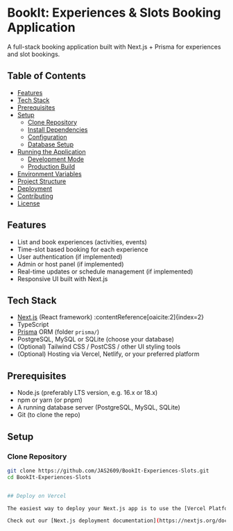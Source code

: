 # BookIt: Experiences & Slots Booking Application  
A full-stack booking application built with Next.js + Prisma for experiences and slot bookings.

## Table of Contents  
- [Features](#features)  
- [Tech Stack](#tech-stack)  
- [Prerequisites](#prerequisites)  
- [Setup](#setup)  
  - [Clone Repository](#clone-repository)  
  - [Install Dependencies](#install-dependencies)  
  - [Configuration](#configuration)  
  - [Database Setup](#database-setup)  
- [Running the Application](#running-the-application)  
  - [Development Mode](#development-mode)  
  - [Production Build](#production-build)  
- [Environment Variables](#environment-variables)  
- [Project Structure](#project-structure)  
- [Deployment](#deployment)  
- [Contributing](#contributing)  
- [License](#license)

## Features  
- List and book experiences (activities, events)  
- Time-slot based booking for each experience  
- User authentication (if implemented)  
- Admin or host panel (if implemented)  
- Real-time updates or schedule management (if implemented)  
- Responsive UI built with Next.js  

## Tech Stack  
- [Next.js](https://nextjs.org/) (React framework) :contentReference[oaicite:2]{index=2}  
- TypeScript  
- [Prisma](https://www.prisma.io/) ORM (folder `prisma/`)  
- PostgreSQL, MySQL or SQLite (choose your database)  
- (Optional) Tailwind CSS / PostCSS / other UI styling tools  
- (Optional) Hosting via Vercel, Netlify, or your preferred platform  

## Prerequisites  
- Node.js (preferably LTS version, e.g. 16.x or 18.x)  
- npm or yarn (or pnpm)  
- A running database server (PostgreSQL, MySQL, SQLite)  
- Git (to clone the repo)  

## Setup  

### Clone Repository  
```bash
git clone https://github.com/JAS2609/BookIt-Experiences-Slots.git  
cd BookIt-Experiences-Slots


## Deploy on Vercel

The easiest way to deploy your Next.js app is to use the [Vercel Platform](https://vercel.com/new?utm_medium=default-template&filter=next.js&utm_source=create-next-app&utm_campaign=create-next-app-readme) from the creators of Next.js.

Check out our [Next.js deployment documentation](https://nextjs.org/docs/app/building-your-application/deploying) for more details.

